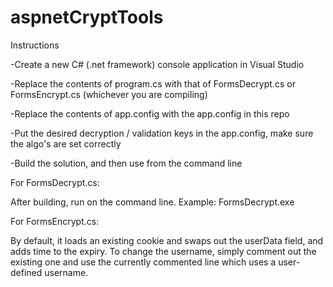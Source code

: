 # aspnetCryptTools

Instructions

-Create a new C# (.net framework) console application in Visual Studio

-Replace the contents of program.cs with that of FormsDecrypt.cs or FormsEncrypt.cs (whichever you are compiling) 

-Replace the contents of app.config with the app.config in this repo

-Put the desired decryption / validation keys in the app.config, make sure the algo's are set correctly

-Build the solution, and then use from the command line

For FormsDecrypt.cs:

After building, run on the command line. Example: FormsDecrypt.exe <your encrypted forms cookie>

For FormsEncrypt.cs:

By default, it loads an existing cookie and swaps out the userData field, and adds time to the expiry. To change the username, simply comment out the existing one and use the currently commented line which uses a user-defined username. 
